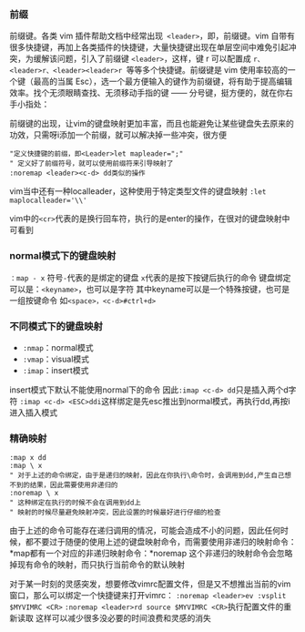 
### 前缀

前缀键。各类 vim 插件帮助文档中经常出现` <leader>`，即，前缀键。vim 自带有很多快捷键，再加上各类插件的快捷键，大量快捷键出现在单层空间中难免引起冲突，为缓解该问题，引入了前缀键 `<leader>`，这样，键 r 可以配置成 `r、<leader>r、<leader><leader>r `等等多个快捷键。前缀键是 vim 使用率较高的一个键（最高的当属 Esc），选一个最方便输入的键作为前缀键，将有助于提高编辑效率。找个无须眼睛查找、无须移动手指的键 —— 分号键，挺方便的，就在你右手小指处：  

前缀键的出现，让vim的键盘映射更加丰富，而且也能避免让某些键盘失去原来的功效，只需呀i添加一个前缀，就可以解决掉一些冲突，很方便

```
"定义快捷键的前缀，即<Leader>let mapleader=";"
" 定义好了前缀符号，就可以使用前缀符来引导映射了
:noremap <leader><c-d> dd类似的操作
```
vim当中还有一种localleader，这种使用于特定类型文件的键盘映射
`:let maplocalleader='\\'`

vim中的`<cr>`代表的是换行回车符，执行的是enter的操作，在很对的键盘映射中可看到

### normal模式下的键盘映射

`：map - x`
符号`-`代表的是绑定的键盘
`x`代表的是按下按键后执行的命令
键盘绑定可以是：`<keyname>`，也可以是字符
其中keyname可以是一个特殊按键，也可是一组按键命令
如`<space>，<c-d>#ctrl+d>`

### 不同模式下的键盘映射

- `:nmap`：normal模式
- `:vmap`：visual模式
- `:imap`：insert模式

insert模式下默认不能使用normal下的命令
因此`:imap <c-d> dd`只是插入两个d字符
`:imap <c-d> <ESC>ddi`这样绑定是先esc推出到normal模式，再执行dd,再按i进入插入模式

### 精确映射
```
:map x dd
:map \ x
" 对于上述的命令绑定，由于是递归的映射，因此在你执行\命令时，会调用到dd,产生自己想不到的结果，因此需要使用非递归的
:noremap \ x
" 这种绑定在执行的时候不会在调用到dd上
" 映射的时候尽量避免映射冲突，因此设置的时候最好进行仔细的检查
```

由于上述的命令可能存在递归调用的情况，可能会造成不小的问题，因此任何时候，都不要过于随便的使用上述的键盘映射命令，而需要使用非递归的映射命令：
\*map都有一个对应的非递归映射命令：\*noremap
这个非递归的映射命令会忽略掉现有命令的映射，而只执行当前命令的默认映射

对于某一时刻的灵感突发，想要修改vimrc配置文件，但是又不想推出当前的vim窗口，那么可以绑定一个快捷键来打开vimrc：
`:noremap <leader>ev :vsplit $MYVIMRC <CR>`
`:noremap <leader>rd source $MYVIMRC <CR>`执行配置文件的重新读取
这样可以减少很多没必要的时间浪费和灵感的消失

